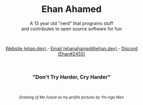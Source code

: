 <br />
<h1 align="center"> Ehan Ahamed </h1>
<p align="center"> A 13 year old "nerd" that programs stuff <br /> and contributes to open source software for fun </p>
<br />
<p align="center"> <a href="https://ehan.dev/"> Website (ehan.dev) </a> - <a href="mailto:ehanahamed@ehan.dev?"> Email (ehanahamed@ehan.dev) </a> - <a href="https://discord.com/users/951982294787301436"> Discord (Ehan#2455) </a> </p>

<br />
<h3 align="center"> "Don't Try Harder, Cry Harder" </h2>

<br />
<p align="center"> <sub> <i> Drawing of Me (Used as my profile picture) by Yin-nga Wen </i> </sub> </p>
<br />
